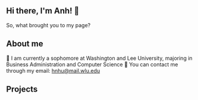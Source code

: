 ## Hi there, I'm Anh! 👋

<!--
**anhnhuhx25/anhnhuhx25** is a ✨ _special_ ✨ repository because its `README.md` (this file) appears on your GitHub profile.

Here are some ideas to get you started:
- 🔭 I’m currently working on ...
- 🌱 I’m currently learning ...
- 👯 I’m looking to collaborate on ...
- 🤔 I’m looking for help with ...
- 💬 Ask me about ...
- 📫 How to reach me: ...
- 😄 Pronouns: ...
- ⚡ Fun fact: ...
-->
So, what brought you to my page?

## About me
🌱 I am currently a sophomore at Washington and Lee University, majoring in Business Administration and Computer Science
📧 You can contact me through my email: hnhu@mail.wlu.edu

## Projects
